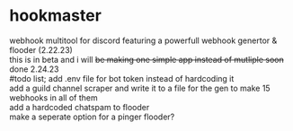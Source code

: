 # hookmaster
webhook multitool for discord featuring a powerfull webhook genertor & flooder (2.22.23)  
this is in beta and i will ~~be making one simple app instead of mutliple soon~~ done 2.24.23  
#todo list;
add .env file for bot token instead of hardcoding it  
add a guild channel scraper and write it to a file for the gen to make 15 webhooks in all of them  
add a hardcoded chatspam to flooder  
make a seperate option for a pinger flooder?  
